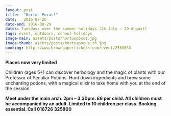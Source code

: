 ```yaml
---
layout: post
title:  "Hortus Pocus!"
date:   2016-07-26
date-end: 2016-08-29
dates: Tuesdays over the summer holidays (26 July – 29 August)
tags: event, outdoors, school-holidays
image-main: assets/posts/hortuspocus.jpg
image-thumb: assets/posts/hortuspocus-th.jpg
booking: http://www.brownpapertickets.com/event/2563033
---
```


**Places now very limited**

Children (ages 5+) can discover herbology and the magic of plants with our Professor of Peculiar Potions. Hunt down ingredients and brew some enchanting potions, with a magical elixir to take home with you at the end of the session.

**Meet under the main arch. 2pm – 3.30pm. £6 per child. All children must be accompanied by an adult. Limited to 10 children per class. Booking essential. Call 016726 325800**
